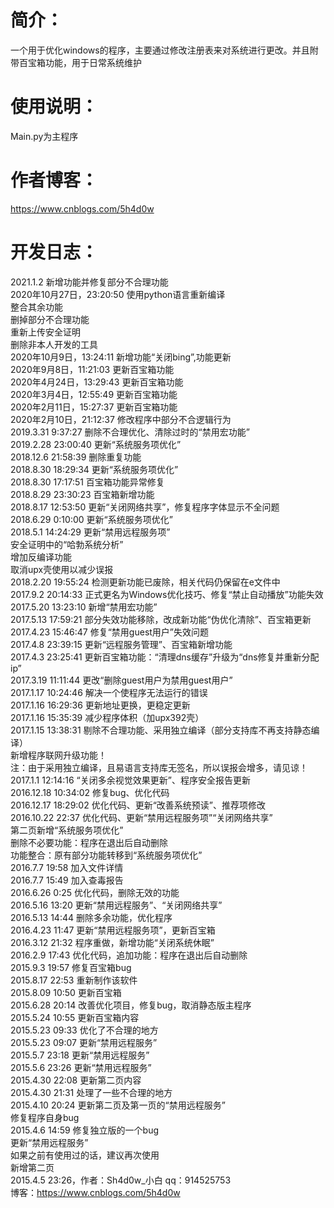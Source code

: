 # 简介：  
一个用于优化windows的程序，主要通过修改注册表来对系统进行更改。并且附带百宝箱功能，用于日常系统维护

# 使用说明：  
Main.py为主程序  

# 作者博客：  
https://www.cnblogs.com/5h4d0w

# 开发日志：  
2021.1.2 新增功能并修复部分不合理功能  
‎2020‎年‎10‎月‎27‎日，‏‎23:20:50 使用python语言重新编译  
整合其余功能  
删掉部分不合理功能  
重新上传安全证明  
删除非本人开发的工具  
‎2020‎年‎10‎月‎9‎日，‏‎13:24:11  新增功能“关闭bing”,功能更新  
‎2020‎年‎9‎月‎8‎日，‏‎11:21:03 更新百宝箱功能  
‎2020‎年‎4‎月‎24‎日，‏‎13:29:43 更新百宝箱功能  
‎2020‎年‎3‎月‎4‎日，‏‎12:55:49 更新百宝箱功能  
‎2020‎年‎2‎月‎11‎日，‏‎15:27:37 更新百宝箱功能  
‎2020‎年‎2‎月‎10‎日，‏‎21:12:37 修改程序中部分不合逻辑行为  
‎2019‎.3‎.‎31‎ ‏‎9:37:27 删除不合理优化、清除过时的“禁用宏功能”  
‎2019.‎2‎.‎28 ‏‎23:00:40 更新“系统服务项优化”  
‎2018‎.‎12‎.‎6‎ ‏‎21:58:39 删除重复功能  
‎2018‎.‎8‎.‎30 ‏‎18:29:34 更新“系统服务项优化”  
‎2018‎.‎8‎.‎30 ‏‎17:17:51 百宝箱功能异常修复  
‎2018‎.‎8.‎29‎ ‏‎23:30:23 百宝箱新增功能  
‎2018‎.‎8‎.‎17 ‏‎12:53:50 更新“关闭网络共享”，修复程序字体显示不全问题  
‎2018‎.‎6‎.‎29‎ ‏‎0:10:00  更新“系统服务项优化”  
‎2018‎.‎5‎.‎1 ‏‎14:24:29 更新“禁用远程服务项”  
安全证明中的“哈勃系统分析”  
增加反编译功能  
取消upx壳使用以减少误报  
‎2018.‎2.‎20‎ ‏‎19:55:24 检测更新功能已废除，相关代码仍保留在e文件中  
‎2017‎.‎9‎.‎2‎ 20:14:33 正式更名为Windows优化技巧、修复“禁止自动播放”功能失效  
‎2017.‎5.‎‎20 ‏‎13:23:10 新增“禁用宏功能”  
‎2017‎.5‎.‎13‎ ‏‎17:59:21 部分失效功能移除，改成新功能“伪优化清除”、百宝箱更新  
‎2017‎.‎4‎.‎23 15:46:47 修复“禁用guest用户”失效问题  
‎2017‎.‎4‎.‎8 ‏‎23:39:15 更新“远程服务管理”、百宝箱新增功能  
‎2017‎.4‎.‎3 ‏‎23:25:41 更新百宝箱功能：“清理dns缓存”升级为“dns修复并重新分配ip”  
‎2017.‎‎3.‎‎19‎ ‏‎11:11:44 更改“删除guest用户为禁用guest用户”  
‎2017‎.‎1‎.‎17 ‏‎10:24:46 解决一个使程序无法运行的错误  
‎2017‎.‎1‎.‎16 16:29:36 更新地址更换，更稳定更新  
‎2017‎.‎1‎.‎16 ‏‎15:35:39 减少程序体积（加upx392壳）  
‎2017‎.‎1‎.‎15‎ ‏‎13:38:31 剔除不合理功能、采用独立编译（部分支持库不再支持静态编译）  
新增程序联网升级功能！  
注：由于采用独立编译，且易语言支持库无签名，所以误报会增多，请见谅！  
‎2017‎.‎1.‎1‎ ‏‎12:14:16 “关闭多余视觉效果更新”、程序安全报告更新  
‎2016‎.‎12‎.‎18‎ ‏‎10:34:02 修复bug、优化代码  
2016‎.‎12.‎17 ‏‎18:29:02 优化代码、更新“改善系统预读”、推荐项修改  
‎2016‎.‎10.‎22 ‏‎22:37 优化代码、更新“禁用远程服务项”“关闭网络共享”  
第二页新增“系统服务项优化”  
删除不必要功能：程序在退出后自动删除  
功能整合：原有部分功能转移到“系统服务项优化”  
2016.7.7 19:58 加入文件详情  
2016.7.7 15:49 加入查毒报告  
2016.6.26 0:25  优化代码，删除无效的功能  
2016.5.16 13:20 更新“禁用远程服务”、“关闭网络共享”  
2016.5.13 14:44 删除多余功能，优化程序  
2016.4.23 11:47 更新“禁用远程服务项”，更新百宝箱  
‎2016.‎3‎.‎12 ‏‎21:32 程序重做，新增功能“关闭系统休眠”  
2016.2.9 17:43 优化代码，追加功能：程序在退出后自动删除  
2015.9.3 19:57 修复百宝箱bug  
2015.8.17 22:53 重新制作该软件  
2015.8.09 10:50 更新百宝箱  
2015.6.28 20:14 改善优化项目，修复bug，取消静态版主程序  
2015.5.24 10:55 更新百宝箱内容  
2015.5.23 09:33 优化了不合理的地方  
2015.5.23 09:07 更新“禁用远程服务”  
2015.5.7 23:18 更新“禁用远程服务”  
2015.5.6 23:26 更新“禁用远程服务”  
2015.4.30 22:08 更新第二页内容  
2015.4.30 21:31 处理了一些不合理的地方  
2015.4.10 20:24 更新第二页及第一页的“禁用远程服务”  
修复程序自身bug  
2015.4.6 14:59 修复独立版的一个bug  
更新“禁用远程服务”  
如果之前有使用过的话，建议再次使用  
新增第二页  
2015.4.5 23:26，作者：Sh4d0w_小白 qq：914525753  
博客：https://www.cnblogs.com/5h4d0w  
